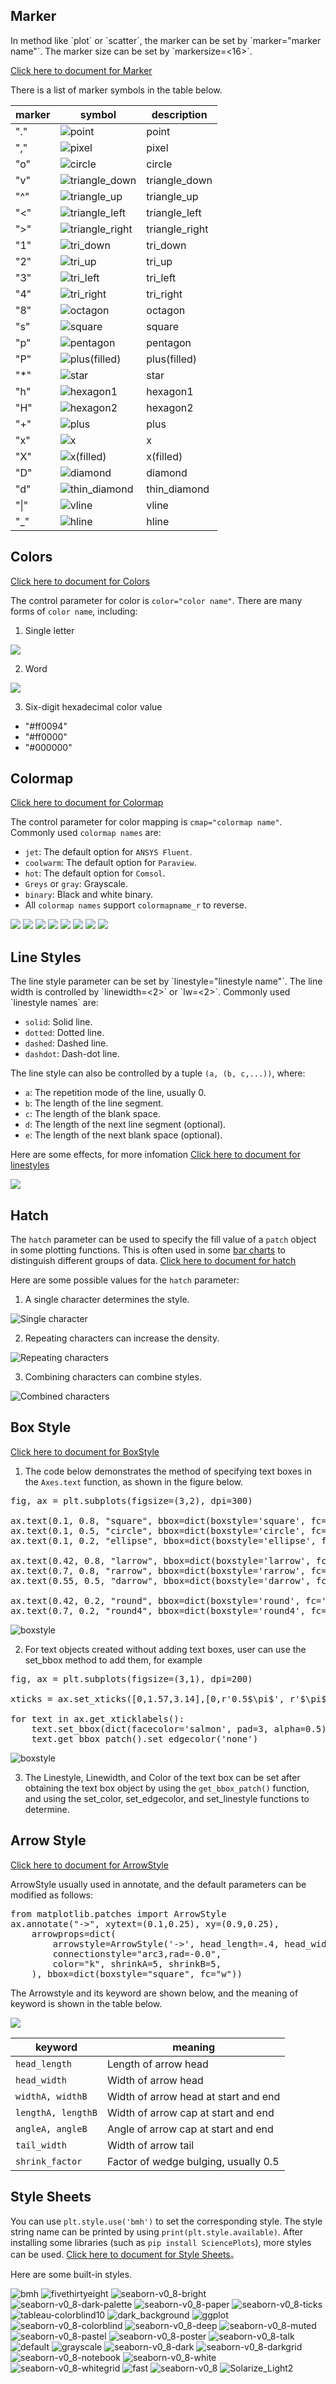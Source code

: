 <h2 class="collapsible" onclick="toggleContent(this)"> Marker </h2>

<div class="collapsible-content">
In method like `plot` or `scatter`,
the marker can be set by `marker="marker name"`.
The marker size can be set by `markersize=<16>`.

[Click here to document for Marker](https://matplotlib.org/stable/api/markers_api.html)

There is a list of marker symbols in the table below.

| marker | symbol                                   | description    |
| ------ | ---------------------------------------- | -------------- |
| "."    | ![point](image/marker/m00.webp)          | point          |
| ","    | ![pixel](image/marker/m01.webp)          | pixel          |
| "o"    | ![circle](image/marker/m02.webp)         | circle         |
| "v"    | ![triangle_down](image/marker/m03.webp)  | triangle_down  |
| "^"    | ![triangle_up](image/marker/m04.webp)    | triangle_up    |
| "<"    | ![triangle_left](image/marker/m05.webp)  | triangle_left  |
| ">"    | ![triangle_right](image/marker/m06.webp) | triangle_right |
| "1"    | ![tri_down](image/marker/m07.webp)       | tri_down       |
| "2"    | ![tri_up](image/marker/m08.webp)         | tri_up         |
| "3"    | ![tri_left](image/marker/m09.webp)       | tri_left       |
| "4"    | ![tri_right](image/marker/m10.webp)      | tri_right      |
| "8"    | ![octagon](image/marker/m11.webp)        | octagon        |
| "s"    | ![square](image/marker/m12.webp)         | square         |
| "p"    | ![pentagon](image/marker/m13.webp)       | pentagon       |
| "P"    | ![plus(filled)](image/marker/m23.webp)   | plus(filled)   |
| "\*"   | ![star](image/marker/m14.webp)           | star           |
| "h"    | ![hexagon1](image/marker/m15.webp)       | hexagon1       |
| "H"    | ![hexagon2](image/marker/m16.webp)       | hexagon2       |
| "+"    | ![plus](image/marker/m17.webp)           | plus           |
| "x"    | ![x](image/marker/m18.webp)              | x              |
| "X"    | ![x(filled)](image/marker/m24.webp)      | x(filled)      |
| "D"    | ![diamond](image/marker/m19.webp)        | diamond        |
| "d"    | ![thin_diamond](image/marker/m20.webp)   | thin_diamond   |
| "\|"   | ![vline](image/marker/m21.webp)          | vline          |
| "\_"   | ![hline](image/marker/m22.webp)          | hline          |

</div>

<h2 class="collapsible" onclick="toggleContent(this)"> Colors </h2>

<div class="collapsible-content">

[Click here to document for Colors](https://matplotlib.org/stable/gallery/color/named_colors.html)

The control parameter for color is `color="color name"`.
There are many forms of `color name`, including:

1. Single letter

![](image/color/named_colors_2.png)

2. Word

![](image/color/named_colors_1.png)

3. Six-digit hexadecimal color value

- "#ff0094"
- "#ff0000"
- "#000000"
</div>

<h2 class="collapsible" onclick="toggleContent(this)"> Colormap </h2>
<div class="collapsible-content">

[Click here to document for Colormap](https://matplotlib.org/stable/gallery/color/colormap_reference.html)

The control parameter for color mapping is `cmap="colormap name"`.
Commonly used `colormap names` are:

- `jet`: The default option for `ANSYS Fluent`.
- `coolwarm`: The default option for `Paraview`.
- `hot`: The default option for `Comsol`.
- `Greys` or `gray`: Grayscale.
- `binary`: Black and white binary.
- All `colormap names` support `colormapname_r` to reverse.

![](image/cmap/cmap_1.png)
![](image/cmap/cmap_2.png)
![](image/cmap/cmap_3.png)
![](image/cmap/cmap_4.png)
![](image/cmap/cmap_5.png)
![](image/cmap/cmap_6.png)
![](image/cmap/cmap_7.png)
![](image/cmap/cmap_8.png)

</div>

<h2 class="collapsible" onclick="toggleContent(this)"> Line Styles </h2>
<div class="collapsible-content">
The line style parameter can be set by `linestyle="linestyle name"`. 
The line width is controlled by `linewidth=<2>` or `lw=<2>`. 
Commonly used `linestyle names` are:

- `solid`: Solid line.
- `dotted`: Dotted line.
- `dashed`: Dashed line.
- `dashdot`: Dash-dot line.

The line style can also be controlled by a tuple `(a, (b, c,...))`, where:

- `a`: The repetition mode of the line, usually 0.
- `b`: The length of the line segment.
- `c`: The length of the blank space.
- `d`: The length of the next line segment (optional).
- `e`: The length of the next blank space (optional).

Here are some effects, for more infomation [Click here to document for linestyles](https://matplotlib.org/stable/gallery/lines_bars_and_markers/linestyles.html)

![](image/ls/linestyle.png)

</div>

<h2 class="collapsible" onclick="toggleContent(this)"> Hatch </h2>
<div class="collapsible-content">

The `hatch` parameter can be used to specify the fill value of a `patch` object in some plotting functions. This is often used in some [bar charts](https://matplotlib.org/stable/gallery/shapes_and_collections/hatch_demo.html) to distinguish different groups of data. [Click here to document for hatch](https://matplotlib.org/stable/gallery/shapes_and_collections/hatch_style_reference.html)

Here are some possible values for the `hatch` parameter:

1. A single character determines the style.

![Single character](image/hatch/hatch_1.webp)

2. Repeating characters can increase the density.

![Repeating characters](image/hatch/hatch_2.webp)

3. Combining characters can combine styles.

![Combined characters](image/hatch/hatch_3.webp)

</div>

<h2 class="collapsible" onclick="toggleContent(this)"> Box Style </h2>
<div class="collapsible-content">

[Click here to document for BoxStyle](https://matplotlib.org/stable/api/_as_gen/matplotlib.patches.BoxStyle.html)

1. The code below demonstrates the method of specifying text boxes in the `Axes.text` function, as shown in the figure below.

<pre>
fig, ax = plt.subplots(figsize=(3,2), dpi=300)

ax.text(0.1, 0.8, "square", bbox=dict(boxstyle='square', fc='silver', ec='gray', pad=0.5))
ax.text(0.1, 0.5, "circle", bbox=dict(boxstyle='circle', fc='silver', ec='gray'))
ax.text(0.1, 0.2, "ellipse", bbox=dict(boxstyle='ellipse', fc='silver', ec='gray'))

ax.text(0.42, 0.8, "larrow", bbox=dict(boxstyle='larrow', fc='silver', ec='gray'))
ax.text(0.7, 0.8, "rarrow", bbox=dict(boxstyle='rarrow', fc='silver', ec='gray'))
ax.text(0.55, 0.5, "darrow", bbox=dict(boxstyle='darrow', fc='silver', ec='gray'))

ax.text(0.42, 0.2, "round", bbox=dict(boxstyle='round', fc='silver', ec='gray'))
ax.text(0.7, 0.2, "round4", bbox=dict(boxstyle='round4', fc='silver', ec='gray'))
</pre>

![boxstyle](image/boxstyle/boxstyle.png)

2. For text objects created without adding text boxes, user can use the set_bbox method to add them, for example

<pre>
fig, ax = plt.subplots(figsize=(3,1), dpi=200)

xticks = ax.set_xticks([0,1.57,3.14],[0,r'0.5$\pi$', r'$\pi$'])

for text in ax.get_xticklabels():
    text.set_bbox(dict(facecolor='salmon', pad=3, alpha=0.5))
    text.get_bbox_patch().set_edgecolor('none')
</pre>

![boxstyle](image/boxstyle/xticklabel_box.png)

3. The Linestyle, Linewidth, and Color of the text box can be set after obtaining the text box object by using the `get_bbox_patch()` function, and using the set_color, set_edgecolor, and set_linestyle functions to determine.

</div>

<h2 class="collapsible" onclick="toggleContent(this)"> Arrow Style </h2>
<div class="collapsible-content">

[Click here to document for ArrowStyle](https://matplotlib.org/stable/api/_as_gen/matplotlib.patches.ArrowStyle.html)

ArrowStyle usually used in annotate, and the default parameters can be modified as follows:

<pre>
from matplotlib.patches import ArrowStyle
ax.annotate("->", xytext=(0.1,0.25), xy=(0.9,0.25),
    arrowprops=dict(
        arrowstyle=ArrowStyle('->', head_length=.4, head_width=.4), 
        connectionstyle="arc3,rad=-0.0",
        color="k", shrinkA=5, shrinkB=5,
    ), bbox=dict(boxstyle="square", fc="w"))
</pre>

The Arrowstyle and its keyword are shown below, and the meaning of keyword is shown in the table below.

![](image/arrowstyle/arrowstyle.png)

| keyword            | meaning                              |
| ------------------ | ------------------------------------ |
| `head_length`      | Length of arrow head                 |
| `head_width`       | Width of arrow head                  |
| `widthA, widthB`   | Width of arrow head at start and end |
| `lengthA, lengthB` | Width of arrow cap at start and end  |
| `angleA, angleB`   | Angle of arrow cap at start and end  |
| `tail_width`       | Width of arrow tail                  |
| `shrink_factor`    | Factor of wedge bulging, usually 0.5 |

</div>

<h2 class="collapsible" onclick="toggleContent(this)"> Style Sheets </h2>
<div class="collapsible-content">

You can use `plt.style.use('bmh')` to set the corresponding style. The style string name can be printed by using `print(plt.style.available)`. After installing some libraries (such as `pip install SciencePlots`), more styles can be used. [Click here to document for Style Sheets](https://matplotlib.org/stable/gallery/style_sheets/style_sheets_reference.html)。

Here are some built-in styles.

![bmh](image/style/bmh.png)
![fivethirtyeight](image/style/fivethirtyeight.png)
![seaborn-v0_8-bright](image/style/seaborn-v0_8-bright.png)
![seaborn-v0_8-dark-palette](image/style/seaborn-v0_8-dark-palette.png)
![seaborn-v0_8-paper](image/style/seaborn-v0_8-paper.png)
![seaborn-v0_8-ticks](image/style/seaborn-v0_8-ticks.png)
![tableau-colorblind10](image/style/tableau-colorblind10.png)
![dark_background](image/style/dark_background.png)
![ggplot](image/style/ggplot.png)
![seaborn-v0_8-colorblind](image/style/seaborn-v0_8-colorblind.png)
![seaborn-v0_8-deep](image/style/seaborn-v0_8-deep.png)
![seaborn-v0_8-muted](image/style/seaborn-v0_8-muted.png)
![seaborn-v0_8-pastel](image/style/seaborn-v0_8-pastel.png)
![seaborn-v0_8-poster](image/style/seaborn-v0_8-poster.png)
![seaborn-v0_8-talk](image/style/seaborn-v0_8-talk.png)
![default](image/style/default.png)
![grayscale](image/style/grayscale.png)
![seaborn-v0_8-dark](image/style/seaborn-v0_8-dark.png)
![seaborn-v0_8-darkgrid](image/style/seaborn-v0_8-darkgrid.png)
![seaborn-v0_8-notebook](image/style/seaborn-v0_8-notebook.png)
![seaborn-v0_8-white](image/style/seaborn-v0_8-white.png)
![seaborn-v0_8-whitegrid](image/style/seaborn-v0_8-whitegrid.png)
![fast](image/style/fast.png)
![seaborn-v0_8](image/style/seaborn-v0_8.png)
![Solarize_Light2](image/style/Solarize_Light2.png)

</div>
